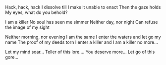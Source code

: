Hack, hack, hack
I dissolve till I make it unable to enact
Then the gaze holds
My eyes, what do you behold?

I am a killer
No soul has seen me simmer
Neither day, nor night
Can refuse the image of my sight

Neither morning, nor evening I am the same
I enter the waters and let go my name
The proof of my deeds torn
I enter a killer and I am a killer no more...

Let my mind soar...
Teller of this lore....
You deserve more...
Let go of this gore...